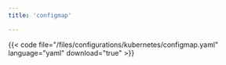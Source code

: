 ```yaml
---
title: 'configmap'

---
```


{{< code file="/files/configurations/kubernetes/configmap.yaml" language="yaml" download="true" >}}
